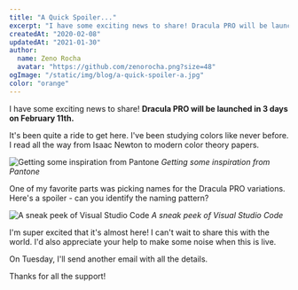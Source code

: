 ```yaml
---
title: "A Quick Spoiler..."
excerpt: "I have some exciting news to share! Dracula PRO will be launched in 3 days on February 11th. It's been quite a ride to get here. I've been studying colors like never before."
createdAt: "2020-02-08"
updatedAt: "2021-01-30"
author:
  name: Zeno Rocha
  avatar: "https://github.com/zenorocha.png?size=48"
ogImage: "/static/img/blog/a-quick-spoiler-a.jpg"
color: "orange"
---
```


I have some exciting news to share!
**Dracula PRO will be launched in 3 days on February 11th.**

It's been quite a ride to get here. I've been studying colors like never before.
I read all the way from Isaac Newton to modern color theory papers.

![Getting some inspiration from Pantone](/static/img/blog/a-quick-spoiler-a.jpg)
_Getting some inspiration from Pantone_

One of my favorite parts was picking names for the Dracula PRO variations.
Here's a spoiler - can you identify the naming pattern?

![A sneak peek of Visual Studio Code](/static/img/blog/a-quick-spoiler-b.png)
_A sneak peek of Visual Studio Code_

I'm super excited that it's almost here! I can't wait to share this with the world.
I'd also appreciate your help to make some noise when this is live.

On Tuesday, I'll send another email with all the details.

Thanks for all the support!
